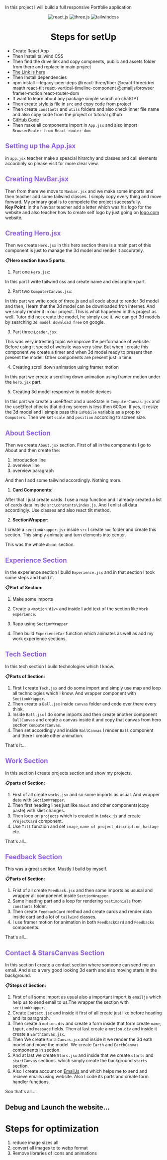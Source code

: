 In this project I will build a full responsive Portfolie application

  <div align='center'>
    <img src="https://img.shields.io/badge/-React_JS-black?style=for-the-badge&logoColor=white&logo=react&color=61DAFB" alt="react.js" />
    <img src="https://img.shields.io/badge/-Three_JS-black?style=for-the-badge&logoColor=white&logo=threedotjs&color=000000" alt="three.js" />
    <img src="https://img.shields.io/badge/-Tailwind_CSS-black?style=for-the-badge&logoColor=white&logo=tailwindcss&color=06B6D4" alt="tailwindcss" />
  </div>

<h1 align='center'>Steps for setUp</h1>

- Create React App
- Then Install tailwind CSS
- Then find the drive link and copy compnents, public and assets folder from there and replace in main project
- [The Link is here](https://drive.google.com/drive/folders/1KVU8iaH0E_JFtShNiR3BgCSA3pawXY4Z)
- Then Install dependencies
- npm install --legacy-peer-deps @react-three/fiber @react-three/drei maath react-tilt react-vertical-timeline-component @emailjs/browser framer-motion react-router-dom
- If want to learn about any package simple search on chatGPT
- Then create style.js file in `src` and copy code from project
- Then create `constants` and `utils` folders and also check inner file name and also copy code from the project or tutorial github
- [GitHub Code](https://github.com/adrianhajdin/project_3D_developer_portfolio)
- Then make all components import in `App.jsx` and also import `BrowserRouter from React-router-dom`

<h2 style='color:#915eff; font-weight: bold;'>Setting up the App.jsx</h2>

in `app.jsx` teacher make a speacial hirarchy and classes and call elements accordinly so please visit for more clear view.

<h2 style='color:#915eff; font-weight: bold;'>Creating NavBar.jsx</h2>

Then from there we move to `Navbar.jsx` and we make some imports and then teacher add some tailwind classes. I simply copy every thing and move forward. My primary goal is to compelete the project successfully.<br>
**Key Point**: in the Navbar teacher add a letter which was his logo for the website and also teacher how to create self logo by just going on [logo.com](https://logo.com/) website.

<h2 style='color:#915eff; font-weight: bold;'>Creating Hero.jsx</h2>

Then we create `Hero.jsx` in this hero section there is a main part of this component is just to manage the 3d model and render it accurately. <br />

**📋Hero section have 5 parts:**

1. Part one `Hero.jsx`:

In this part I write tailwind css and create name and description part.

2. Part two `ComputerCanvas.jsx`:

In this part we write code of three.js and all code about to render 3d model and then, I learn that the 3d model can be downloaded fron internet. And we simply render it in our project. This is what happened in this project as well. Tutor did not create the model, he simply use it. we can get 3d models by searching `3d model download free` on google.

3. Part three `Loader.jsx`:

This was very intresting topic we improve the performance of website. Before using it speed of website was very slow. But when i create this component we create a timer and when 3d model ready to present then present the model. Other components are present just in time.

4. Creating scroll down animation using framer motion

In this part we create a scrolling down animation using framer motion under the `hero.jsx` part.

5. Creating 3d model responsive to mobile devices

In this part we create a useEffect and a useState in `ComputerCanvas.jsx` and the useEffect checks that did my screen is less then 600px. If yes, it resize the 3d model and I simple pass this `isMobile` variable as a prop to `Computers`. Then we set `scale` and `position` according to screen size.

<h2 style='color:#915eff; font-weight: bold;'>About Section</h2>

Then we create `About.jsx` section. First of all in the components I go to About and then create the:

1. Introduction line
2. overview line
3. overview paragraph

And then I add some tailwind accordingly. Nothing more.

1. **Card Components:**

After that I just create cards. I use a map function and I already created a list of cards data inside `src\constants\index.js`. And I enlist all data accordingly. Use classes and also react tilt method.

2. **SectionWrapper:**

I create a `sectionWrapper.jsx` inside `src` I create `hoc` folder and create this section. This simply animate and turn elements into center.<br>

This was the whole `About` section.

<h2 style='color:#915eff; font-weight: bold;'>Experience Section</h2>

In the experience section I build `Experience.jsx` and in that section I took some steps and build it.<br />

**📋Part of Section:**

1. Make some imports

2. Create a `<motion.div>` and inside I add text of the section like `Work experience`.

3. Rapp using `SectionWrapper`

4. Then build `ExperienceCar` function which animates as well as add my work experience sections.

<h2 style='color:#915eff; font-weight: bold;'>Tech Section</h2>

In this tech section I build technologies which I know.<br>

**📋Parts of Section:**

1. First I create `Tech.jsx` and do some import and simply use map and loop all technologies which I know. And wrapper component with `SectionWrapper`.
2. Then create a `Ball.jsx` inside `canvas` folder and code over there every think.
3. Inside `Ball.jsx` I do some imports and then create another component `BallCanvas` and create a canvas inside it and copy that canvas from hero section `computerCanvas`.
4. Then set accordingly and inside `BallCanvas` I render `Ball` component and there I create other animation.

That's It...

<h2 style='color:#915eff; font-weight: bold;'>Work Section</h2>

In this section I create projects section and show my projects. <br>

**📋parts of Section:**

1. First of all create `works.jsx` and so some imports as usual. And wrapper data with `SectionWrapper`.
2. Then first heading lines just like `About` and other components(copy paste) with sliet changes.
3. Then loop on `projects` which is created in `index.js` and create `ProjectCard` component.
4. Use `Tilt` function and set `image`, `name of project`, `discription`, `hastage` etc.

That's all...

<h2 style='color:#915eff; font-weight: bold;'>Feedback Section</h2>

This was a great section. Mustly I build by myself. <br>

**📋Parts of Section:**

1. Frist of all create `Feedback.jsx` and then some imports as ususal and wrapper all componenet inside `SectionWrapper`.
2. Same Heading part and a loop for rendering `testimonials` from `constants` folder.
3. Then create `FeedbackCard` method and create cards and render data inside card and a lot of `tailwind` classes.
4. I use framer motion for animation in both `FeedbackCard` and `Feedbacks` components.

That's all...

<h2 style='color:#915eff; font-weight: bold;'>Contact & StarsCanvas Section</h2>

In this section I create a contact section where someone can send me an email. And also a very good looking 3d earth and also moving starts in the background.

**📋Steps of Section:**

1. First of all some import as usual also a important import is `emailjs` which help us to send email to us.The wrapper the section with `sectionWrapper`.
2. Create `Contact.jsx` and inside it first of all create just like before heading and its paragraph.
3. Then create a `motion.div` and create a form inside that form create `name`, `input`, and `message` fields. Then at last create a `motion.div` and inside it create a `EarthCanvas.jsx`.
4. Then We create `EarthCanvas.jsx` and inside it we render the 3d eath model and move the model. We create `Earth` and `EarthCanvas` components in section.
5. And at last we create `Stars.jsx` and inside that we create `starts` and `startCanvas` sections. which simply create the background `starts` section.
6. Also I create account on [EmailJs](https://dashboard.emailjs.com/admin) and which helps me to send and recieve emails using website. Also I code its parts and create form handler functions.

Soo that's all....

<h2>Debug and Launch the website...</h2>

# Steps for optimization

1. reduce image sizes all
2. convert all images to to webp format
3. Remove libraries of icons and animations
